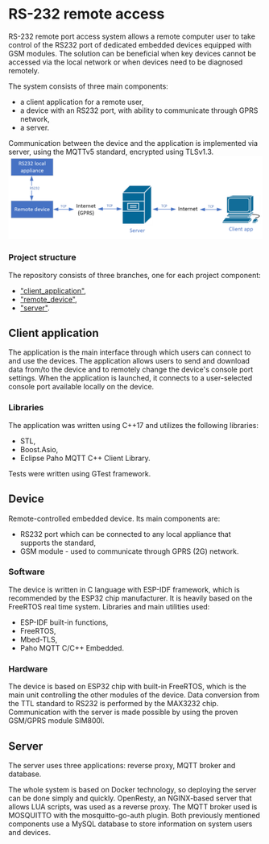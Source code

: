 # RS-232 remote access

RS-232 remote port access system allows a remote computer user to take control of the RS232 port of dedicated embedded devices equipped with GSM modules.
The solution can be beneficial when key devices cannot be accessed via the local network or when devices need to be diagnosed remotely.

The system consists of three main components: 
- a client application for a remote user,
- a device with an RS232 port, with ability to communicate through GPRS network, 
- a server. 

Communication between the device and the application is implemented via server, using the MQTTv5 standard, encrypted using TLSv1.3.
![Components communication diagram](./resources/components_comm.png)

### Project structure

The repository consists of three branches, one for each project component:
- ["client_application"](https://github.com/3p3v/rs232_remote_access/tree/client_application),
- ["remote_device"](https://github.com/3p3v/rs232_remote_access/tree/remote_device),
- ["server"](https://github.com/3p3v/rs232_remote_access/tree/server).

## Client application

The application is the main interface through which users can connect to and use the devices.
The application allows users to send and download data from/to the device and to remotely change the device's console port settings. 
When the application is launched, it connects to a user-selected console port available locally on the device.

### Libraries

The application was written using C++17 and utilizes the following libraries:
- STL,
- Boost.Asio,
- Eclipse Paho MQTT C++ Client Library.

Tests were written using GTest framework.

## Device

Remote-controlled embedded device. 
Its main components are:
- RS232 port which can be connected to any local appliance that supports the standard,
- GSM module - used to communicate through GPRS (2G) network.

### Software

The device is written in C language with ESP-IDF framework, which is recommended by the ESP32 chip manufacturer.
It is heavily based on the FreeRTOS real time system.
Libraries and main utilities used:
- ESP-IDF built-in functions,
- FreeRTOS,
- Mbed-TLS,
- Paho MQTT C/C++ Embedded.

### Hardware

The device is based on ESP32 chip with built-in FreeRTOS, which is the main unit controlling the other modules of the device. 
Data conversion from the TTL standard to RS232 is performed by the MAX3232 chip. 
Communication with the server is made possible by using the proven GSM/GPRS module SIM800l.

## Server

The server uses three applications: reverse proxy, MQTT broker and database. 

The whole system is based on Docker technology, so deploying the server can be done simply and quickly.
OpenResty, an NGINX-based server that allows LUA scripts, was used as a reverse proxy. 
The MQTT broker used is MOSQUITTO with the mosquitto-go-auth plugin. 
Both previously mentioned components use a MySQL database to store information on system users and devices.


